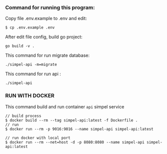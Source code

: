 ### Command for running this program:

Copy file .env.example to .env and edit:
```shell
$ cp .env.example .env
```

After edit file config, build go project:

```shell
go build -v .
```

This command for run migrate database:

```shell
./simpel-api -m=migrate
```

This command for run api :

```shell
./simpel-api 
```

### RUN WITH DOCKER

This command build and run container `api` simpel service

```shell
// build process
$ docker build --rm --tag simpel-api:latest -f Dockerfile .
// run
$ docker run --rm -p 9016:9016 --name simpel-api simpel-api:latest
```
```shell
// run docker with local port
$ docker run --rm --net=host -d -p 8080:8080 --name simpel-api simpel-api:latest
```